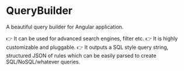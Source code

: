 # QueryBuilder

A beautiful query builder for Angular application.

👉 It can be used for advanced search engines, filter etc.
👉 It is highly customizable and pluggable.
👉 It outputs a SQL style query string, structured JSON of rules which can be easily parsed to create SQL/NoSQL/whatever queries.
